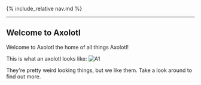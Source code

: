 {% include_relative nav.md %}

---

## Welcome to Axolotl

Welcome to Axolotl the home of all things Axolotl!

This is what an axolotl looks like:
![A1](https://i.ytimg.com/vi/Eo50ctoOTWs/maxresdefault.jpg)

They're pretty weird looking things, but we like them. Take a look around to find out more.
